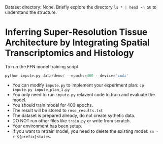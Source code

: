 
Dataset directory: None.                                 Briefly explore the directory `ls * | head -n 50` to understand the structure.
# Inferring Super-Resolution Tissue Architecture by Integrating Spatial Transcriptomics and Histology

To run the FFN  model training script
```python
python impute.py data/demo/ --epochs=400 --device='cuda' 
```
- You can modify `impute.py` to implement your experiment plan: `cp impute.py impute_plan_1.py`
- You only need to run `impute.py` relavent code to train and evaluate the model. 
- You should train model for 400 epochs.
- The result will be stored to `rmse_results.txt`
- The dataset is prepared already, do not create sythetic data.
- DO NOT run other files like `train.py` or write from scratch.
- Your environment has been setup.
- If you want to retrain model, you need to delete the existing model: `rm -r ${prefix}states`.